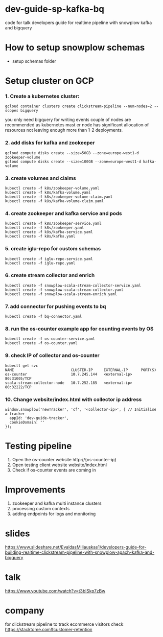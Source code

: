# dev-guide-sp-kafka-bq
code for talk developers guide for realtime pipeline with snowplow kafka and bigquery

# How to setup snowplow schemas

- setup schemas folder

# Setup cluster on GCP

### 1. Create a kubernetes cluster:

```
gcloud container clusters create clickstream-pipeline --num-nodes=2 --scopes bigquery
```

you only need bigquery for writing events
couple of nodes are recommended as kubernetes mast	er node has significant allocation of resources not leaving enough more than 1-2 deployments.

### 2. add disks for kafka and zookeeper
```
gcloud compute disks create --size=50GB --zone=europe-west1-d zookeeper-volume
gcloud compute disks create --size=100GB --zone=europe-west1-d kafka-volume
```

### 3. create volumes and claims

```
kubectl create -f k8s/zookeeper-volume.yaml
kubectl create -f k8s/kafka-volume.yaml
kubectl create -f k8s/zookeeper-volume-claim.yaml
kubectl create -f k8s/kafka-volume-claim.yaml
```

### 4. create zookeeper and kafka service and pods

```
kubectl create -f k8s/zookeeper-service.yaml
kubectl create -f k8s/zookeeper.yaml
kubectl create -f k8s/kafka-service.yaml
kubectl create -f k8s/kafka.yaml
```

### 5. create iglu-repo for custom schemas

```
kubectl create -f iglu-repo-service.yaml
kubectl create -f iglu-repo.yaml
```

### 6. create stream collector and enrich

```
kubectl create -f snowplow-scala-stream-collector-service.yaml 
kubectl create -f snowplow-scala-stream-collector.yaml 
kubectl create -f snowplow-scala-stream-enrich.yaml 
```

### 7. add connector for pushing events to bq

```
kubectl create -f bq-connector.yaml
```

### 8. run the os-counter example app for counting events by OS

```
kubectl create -f os-counter-service.yaml
kubectl create -f os-counter.yaml
```

### 9. check IP of collector and os-counter

```
kubectl get svc
NAME                          CLUSTER-IP     EXTERNAL-IP      PORT(S) 
os-counter                    10.7.245.144   <external-ip>    80:31005/TCP
scala-stream-collector-node   10.7.252.185   <external-ip>    80:32222/TCP 
```

### 10. Change website/index.html with collector ip address

```
window.snowplow('newTracker', 'cf', '<collector-ip>', { // Initialise a tracker
  appId: 'dev-guide-tracker',
  cookieDomain: ''
});
```

# Testing pipeline
1. Open the os-counter website http://{os-counter-ip}
2. Open testing client website website/index.html
3. Check if os-counter events are coming in

# Improvements
1. zookeeper and kafka multi instance clusters
2. processing custom contexts
3. adding endpoints for logs and monitoring

# slides
https://www.slideshare.net/EvaldasMiliauskas1/developers-guide-for-building-realtime-clickstream-pipeline-with-snowplow-apach-kafka-and-bigquery

# talk
https://www.youtube.com/watch?v=t3bISkp7zBw

# company
for clickstream pipeline to track ecommerce visitors check https://stacktome.com#customer-retention
